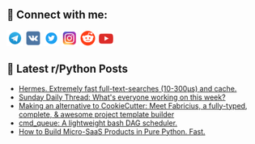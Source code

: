 ## 🔎 Connect with me:
[<img src="https://github.com/bullbesh/bullbesh/blob/main/images/Telegram.png" width="32" height="32" />](https://t.me/bullbesh)
[<img src="https://github.com/bullbesh/bullbesh/blob/main/images/VK.png" width="32" height="32" />](https://vk.com/bullbesh)
[<img src="https://github.com/bullbesh/bullbesh/blob/main/images/Twitter.png" width="32" height="32" />](https://twitter.com/bullbesh1)
[<img src="https://github.com/bullbesh/bullbesh/blob/main/images/Instagram.png" width="32" height="32" />](https://www.instagram.com/bullbesh)
[<img src="https://github.com/bullbesh/bullbesh/blob/main/images/Reddit.png" width="32" height="32" />](https://www.reddit.com/user/bullbesh)
[<img src="https://github.com/bullbesh/bullbesh/blob/main/images/YouTube.png" width="32" height="32" />](https://www.youtube.com/channel/UCtfjRs6uzgq5mfm8S06WTcg)

## 📕 Latest r/Python Posts
<!-- BLOG-POST-LIST:START -->
- [Hermes. Extremely fast full-text-searches &lpar;10-300µs&rpar; and cache.](https://www.reddit.com/r/Python/comments/13a6qxd/hermes_extremely_fast_fulltextsearches_10300µs/)
- [Sunday Daily Thread: What&#39;s everyone working on this week?](https://www.reddit.com/r/Python/comments/13a6lif/sunday_daily_thread_whats_everyone_working_on/)
- [Making an alternative to CookieCutter: Meet Fabricius, a fully-typed, complete, &amp; awesome project template builder](https://www.reddit.com/r/Python/comments/13a68jr/making_an_alternative_to_cookiecutter_meet/)
- [cmd_queue: A lightweight bash DAG scheduler.](https://www.reddit.com/r/Python/comments/13a0lc8/cmd_queue_a_lightweight_bash_dag_scheduler/)
- [How to Build Micro-SaaS Products in Pure Python. Fast.](https://www.reddit.com/r/Python/comments/139xv8f/how_to_build_microsaas_products_in_pure_python/)
<!-- BLOG-POST-LIST:END -->

